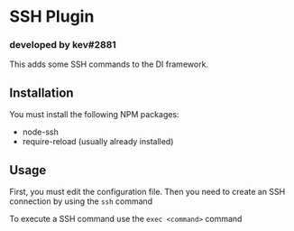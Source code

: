 # SSH Plugin
### developed by kev#2881

This adds some SSH commands to the DI framework.

## Installation
You must install the following NPM packages:
  - node-ssh
  - require-reload (usually already installed)

## Usage
First, you must edit the configuration file.
Then you need to create an SSH connection by using the `ssh` command

To execute a SSH command use the `exec <command>` command

